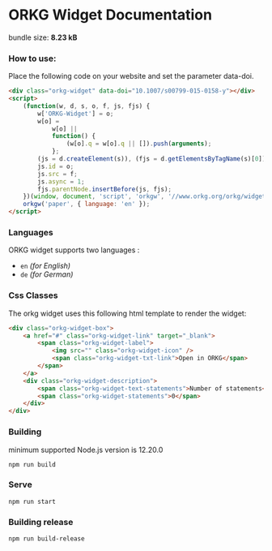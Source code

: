 # ORKG Widget Documentation

bundle size: **8.23 kB**

### How to use:

Place the following code on your website and set the parameter data-doi.

```html
<div class="orkg-widget" data-doi="10.1007/s00799-015-0158-y"></div>
<script>
    (function(w, d, s, o, f, js, fjs) {
        w['ORKG-Widget'] = o;
        w[o] =
            w[o] ||
            function() {
                (w[o].q = w[o].q || []).push(arguments);
            };
        (js = d.createElement(s)), (fjs = d.getElementsByTagName(s)[0]);
        js.id = o;
        js.src = f;
        js.async = 1;
        fjs.parentNode.insertBefore(js, fjs);
    })(window, document, 'script', 'orkgw', '//www.orkg.org/orkg/widget.js');
    orkgw('paper', { language: 'en' });
</script>
```

### Languages

ORKG widget supports two languages :

-   `en` _(for English)_
-   `de` _(for German)_

### Css Classes

The orkg widget uses this following html template to render the widget:

```html
<div class="orkg-widget-box">
    <a href="#" class="orkg-widget-link" target="_blank">
        <span class="orkg-widget-label">
            <img src="" class="orkg-widget-icon" />
            <span class="orkg-widget-txt-link">Open in ORKG</span>
        </span>
    </a>
    <div class="orkg-widget-description">
        <span class="orkg-widget-text-statements">Number of statements</span>
        <span class="orkg-widget-statements">0</span>
    </div>
</div>
```

### Building

minimum supported Node.js version is 12.20.0

```
npm run build
```

### Serve

```
npm run start
```

### Building release

```
npm run build-release
```
